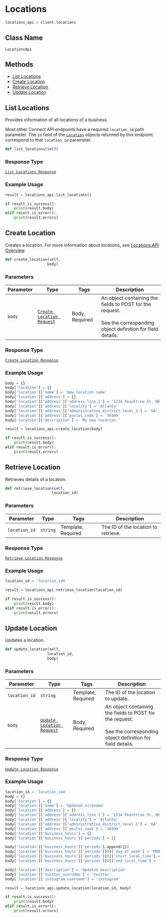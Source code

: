 # Locations

```python
locations_api = client.locations
```

## Class Name

`LocationsApi`

## Methods

* [List Locations](/doc/locations.md#list-locations)
* [Create Location](/doc/locations.md#create-location)
* [Retrieve Location](/doc/locations.md#retrieve-location)
* [Update Location](/doc/locations.md#update-location)

## List Locations

Provides information of all locations of a business.

Most other Connect API endpoints have a required `location_id` path parameter.
The `id` field of the [`Location`](#type-location) objects returned by this
endpoint correspond to that `location_id` parameter.

```python
def list_locations(self)
```

### Response Type

[`List Locations Response`](/doc/models/list-locations-response.md)

### Example Usage

```python
result = locations_api.list_locations()

if result.is_success():
    print(result.body)
elif result.is_error():
    print(result.errors)
```

## Create Location

Creates a location.
For more information about locations, see [Locations API Overview](https://developer.squareup.com/docs/locations-api).

```python
def create_location(self,
                   body)
```

### Parameters

| Parameter | Type | Tags | Description |
|  --- | --- | --- | --- |
| `body` | [`Create Location Request`](/doc/models/create-location-request.md) | Body, Required | An object containing the fields to POST for the request.<br><br>See the corresponding object definition for field details. |

### Response Type

[`Create Location Response`](/doc/models/create-location-response.md)

### Example Usage

```python
body = {}
body['location'] = {}
body['location']['name'] = 'New location name'
body['location']['address'] = {}
body['location']['address']['address_line_1'] = '1234 Peachtree St. NE'
body['location']['address']['locality'] = 'Atlanta'
body['location']['address']['administrative_district_level_1'] = 'GA'
body['location']['address']['postal_code'] = '30309'
body['location']['description'] = 'My new location.'

result = locations_api.create_location(body)

if result.is_success():
    print(result.body)
elif result.is_error():
    print(result.errors)
```

## Retrieve Location

Retrieves details of a location.

```python
def retrieve_location(self,
                     location_id)
```

### Parameters

| Parameter | Type | Tags | Description |
|  --- | --- | --- | --- |
| `location_id` | `string` | Template, Required | The ID of the location to retrieve. |

### Response Type

[`Retrieve Location Response`](/doc/models/retrieve-location-response.md)

### Example Usage

```python
location_id = 'location_id4'

result = locations_api.retrieve_location(location_id)

if result.is_success():
    print(result.body)
elif result.is_error():
    print(result.errors)
```

## Update Location

Updates a location.

```python
def update_location(self,
                   location_id,
                   body)
```

### Parameters

| Parameter | Type | Tags | Description |
|  --- | --- | --- | --- |
| `location_id` | `string` | Template, Required | The ID of the location to update. |
| `body` | [`Update Location Request`](/doc/models/update-location-request.md) | Body, Required | An object containing the fields to POST for the request.<br><br>See the corresponding object definition for field details. |

### Response Type

[`Update Location Response`](/doc/models/update-location-response.md)

### Example Usage

```python
location_id = 'location_id4'
body = {}
body['location'] = {}
body['location']['name'] = 'Updated nickname'
body['location']['address'] = {}
body['location']['address']['address_line_1'] = '1234 Peachtree St. NE'
body['location']['address']['locality'] = 'Atlanta'
body['location']['address']['administrative_district_level_1'] = 'GA'
body['location']['address']['postal_code'] = '30309'
body['location']['business_hours'] = {}
body['location']['business_hours']['periods'] = []

body['location']['business_hours']['periods'].append({})
body['location']['business_hours']['periods'][0]['day_of_week'] = 'MON'
body['location']['business_hours']['periods'][0]['start_local_time'] = '09:00'
body['location']['business_hours']['periods'][0]['end_local_time'] = '17:00'

body['location']['description'] = 'Updated description'
body['location']['twitter_username'] = 'twitter'
body['location']['instagram_username'] = 'instagram'

result = locations_api.update_location(location_id, body)

if result.is_success():
    print(result.body)
elif result.is_error():
    print(result.errors)
```

